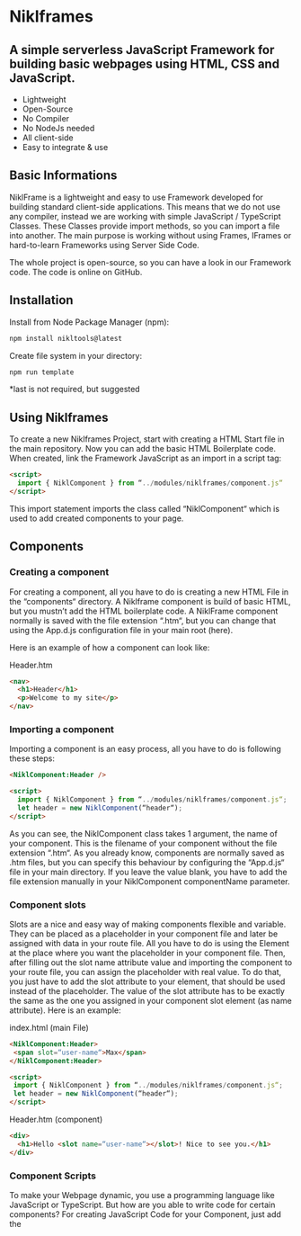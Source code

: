 # Niklframes
## A simple serverless JavaScript Framework for building basic webpages using HTML, CSS and JavaScript.

- Lightweight
- Open-Source
- No Compiler
- No NodeJs needed
- All client-side
- Easy to integrate & use

## Basic Informations
NiklFrame is a lightweight and easy to use Framework developed for building standard client-side applications. 
This means that we do not use any compiler, instead we are working with simple JavaScript / TypeScript Classes. These Classes provide import methods, so you can import a file into another. The main purpose is working without using Frames, IFrames or hard-to-learn Frameworks using Server Side Code.

The whole project is open-source, so you can have a look in our Framework code. The code is online on GitHub.

## Installation
Install from Node Package Manager (npm):

```bash
npm install nikltools@latest
```

Create file system in your directory:

```bash
npm run template
```

*last is not required, but suggested

## Using Niklframes
To create a new Niklframes Project, start with creating a HTML Start file in the main repository. Now you can add the basic HTML Boilerplate code. When created, link the Framework JavaScript as an import in a script tag:
```html
<script>
  import { NiklComponent } from “../modules/niklframes/component.js“
</script>
```

This import statement imports the class called “NiklComponent“ which is used to add created components to your page.

## Components

### Creating a component
For creating a component, all you have to do is creating a new HTML File in the “components“ directory. A Niklframe component is build of basic HTML, but you mustn’t add the HTML boilerplate code.
A  NiklFrame component normally is saved with the file extension “.htm“, but you can change that using the App.d.js configuration file in your main root (here).
 
Here is an example of how a component can look like:

Header.htm

```html
<nav>
  <h1>Header</h1>
  <p>Welcome to my site</p>
</nav>
```

### Importing a component
Importing a component is an easy process, all you have to do is following these steps:

```html
<NiklComponent:Header />

<script>
  import { NiklComponent } from “../modules/niklframes/component.js“;
  let header = new NiklComponent(“header“);
</script>
```

As you can see, the NiklComponent class takes 1 argument, the name of your component. This is the filename of your component without the file extension “.htm“. 
As you already know, components are normally saved as .htm files, but you can specify this behaviour by configuring the “App.d.js“ file in your main directory. If you leave the value blank, you have to add the file extension manually in your NiklComponent componentName parameter.


### Component slots
Slots are a nice and easy way of making components flexible and variable. They can be placed as a placeholder in your component file and later be assigned with data in your route file. All you have to do is using the <slot name=““> Element at the place where you want the placeholder in your component file. Then, after filling out the slot name attribute value and importing the component to your route file, you can assign the placeholder with real value. To do that, you just have to add the slot attribute to your element, that should be used instead of the placeholder. The value of the slot attribute has to be exactly the same as the one you assigned in your component slot element (as name attribute).
Here is an example:

index.html (main File)
 ```html
<NiklComponent:Header>
  <span slot=“user-name“>Max</span>
</NiklComponent:Header>

<script>
  import { NiklComponent } from “../modules/niklframes/component.js“;
  let header = new NiklComponent(“header“);
</script>
```

Header.htm (component)
```html
<div>
  <h1>Hello <slot name=“user-name“></slot>! Nice to see you.</h1>
</div>
```

### Component Scripts
To make your Webpage dynamic, you use a programming language like JavaScript or TypeScript. But how are you able to write code for certain components?
For creating JavaScript Code for your Component, just add the <script> Element to your File.
This does not have any effect on how the code is executed, because when the Component is used, the script gets assigned to the route file‘s head area.

## Global variables
As you have maybe already noticed in the last example of slots, you sometimes need to use JavaScript to assign values to your HTML. To do this, you can use the build-in “setVariable()“ and “resolveVariable()“ method.
With setVariable, you can define a new global variable, which can be later used in the HTML.
Then you can use resolveVariable to make the value appear in the space you want to.
To set this space, all you have to do is adding curly brackets with the variable nam inside to your HTML Code. This will make the variable value appear.
Here is an example:


index.html (main File)
```html
<h1>Hello {username}</h1>
<script>
  import { NiklComponent } from “../modules/niklframes/component.js“;
  let header = new NiklComponent(“header“);
  header.setVariable(“username“, “Joe“);
</script>
```

Even though because of the header.setVariable it seems that this variable is only accessible in your Header Component. But this method only saves this variable in the Header Component Class.

You can also use these global variables in your component files:

Header.htm (Component)

```html
<p>This text is written for {username}.</p>
```

You don‘t need to import the username variable to your component file! This is done automatically by NiklFrame.

## Inline Scripts
Sometimes you might need to write down a JavaScript expression directly inside of your HTML build. That’s when you should take advantage of the build-in Inline Script Element.

You can use it by adding a new Element to HTML, called “<n-inline-js>“. Here you can type in any expression, even one that does not return a value. In this case, the code gets executed and the area containing the Element is left blank.

```html
Here is an example:
<p>
  <n-inline-js>7 + 3;</n-inline-js>
</p>
```
The HTML Code output would be:
```html
<p>10</p>
```

## NiklFrame Configuration
To configure certain behaviours, you can add these to the “NiklFrames.config.js“ file in your project root directory.
If you used the command “npm run template“, this file should already be existing in your directory.
Here are some features you can configure:

Component File Extentions:
```js
export const AppConfig = {
  components: {
    fileExtention: “.htm“
  }
}
```
You can specify the “fileExtention“ property by changing the default value of “.htm“ to any other file extension. We suggest you to use one of the following:
- .html
- .htm
- .xml
- .nik
- .nikl
- .txt
But you are free to chose what file extension you want to use for your components.
